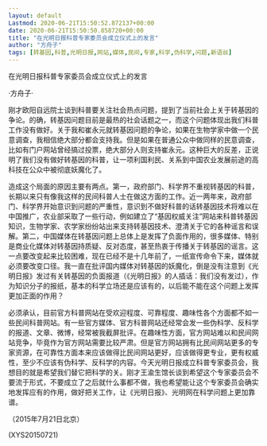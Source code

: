 ```yaml
---
layout: default
Lastmod: 2020-06-21T15:50:52.872137+00:00
date: 2020-06-21T15:50:50.858720+00:00
title: "在光明日报科普专家委员会成立仪式上的发言"
author: "方舟子"
tags: [转基因,科普,光明日报,网站,媒体,民间,专家,科学,伪科学,问题,新语丝]
---
```


在光明日报科普专家委员会成立仪式上的发言

·方舟子·

刚才欧阳自远院士谈到科普要关注社会热点问题，提到了当前社会上关于转基因的争论。的确，转基因问题目前是最热的社会话题之一，而这个问题体现出我们科普工作没有做好。关于我和崔永元就转基因问题的争论，如果在生物学家中做一个民意调查，我相信绝大部分都会支持我。但是如果在普通公众中做同样的民意调查，比如有门户网站曾经搞过投票，绝大部分人则支持崔永元。这种巨大的反差，正说明了我们没有做好转基因的科普，让一项利国利民、关系到中国农业发展前途的高科技在公众中被彻底妖魔化了。

造成这个局面的原因主要有两点。第一，政府部门、科学界不重视转基因的科普，长期以来只有像我这样的民间科普人士在做这方面的工作。近一两年来，政府部门、科学界开始意识到问题的严重性，意识到不做好科普的话转基因技术将难以在中国推广，农业部采取了一些行动，例如建立了“基因权威关注”网站来科普转基因知识，生物学家、农学家纷纷站出来支持转基因技术、澄清关于它的各种谣言和误解。第二，中国媒体在转基因问题上总体上是发挥了负面作用的，很多媒体、特别是商业化媒体对转基因持质疑、反对态度，甚至热衷于传播关于转基因的谣言。这一点要改变起来比较困难，现在已经不是十几年前了，一纸宣传命令下来，媒体就必须要改变口径。我一直在批评国内媒体对转基因的妖魔化，倒是没有注意到《光明日报》发过有关转基因的负面报道（《光明日报》的人插话：我们没有发过），作为知识分子的报纸，基本的科学立场还是应该有的，以后能不能在这个问题上发挥更加正面的作用？

必须承认，目前官方科普网站在受欢迎程度、可靠程度、趣味性各个方面都不如一些民间科普网站。有一些官方媒体、官方科普网站还经常会发一些伪科学、反科学的报道、文章、微博，经常被我截屏批评。在趣味性方面，官方网站难以和民间网站竞争，毕竟作为官方网站需要比较严肃。但是官方网站拥有比民间网站更多的专家资源，在可靠性方面本来应该做得比民间网站更好，应该做得更专业，更有权威性，至少不应该有伪科学、反科学的内容。今天光明日报成立科普专家委员会，我想目的就是希望我们替它把科学的关。刚才王渝生馆长谈到希望这个专家委员会不要流于形式，不要成立了之后就什么事都不做，我也希望能让这个专家委员会确实地发挥应有的作用，做好把关工作，让《光明日报》、光明网在科学问题上更加靠谱。

（2015年7月21日北京）

(XYS20150721)

